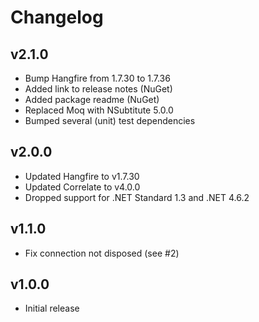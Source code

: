 # Changelog

## v2.1.0

- Bump Hangfire from 1.7.30 to 1.7.36
- Added link to release notes (NuGet)
- Added package readme (NuGet)
- Replaced Moq with NSubtitute 5.0.0
- Bumped several (unit) test dependencies

## v2.0.0

- Updated Hangfire to v1.7.30
- Updated Correlate to v4.0.0
- Dropped support for .NET Standard 1.3 and .NET 4.6.2

## v1.1.0

- Fix connection not disposed (see #2)

## v1.0.0

- Initial release
